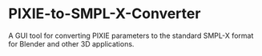 # PIXIE-to-SMPL-X-Converter
A GUI tool for converting PIXIE parameters to the standard SMPL-X format for Blender and other 3D applications.
